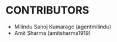 CONTRIBUTORS
============

 - Milindu Sanoj Kumarage (agentmilindu)
 - Amit Sharma (amitsharma1919)
